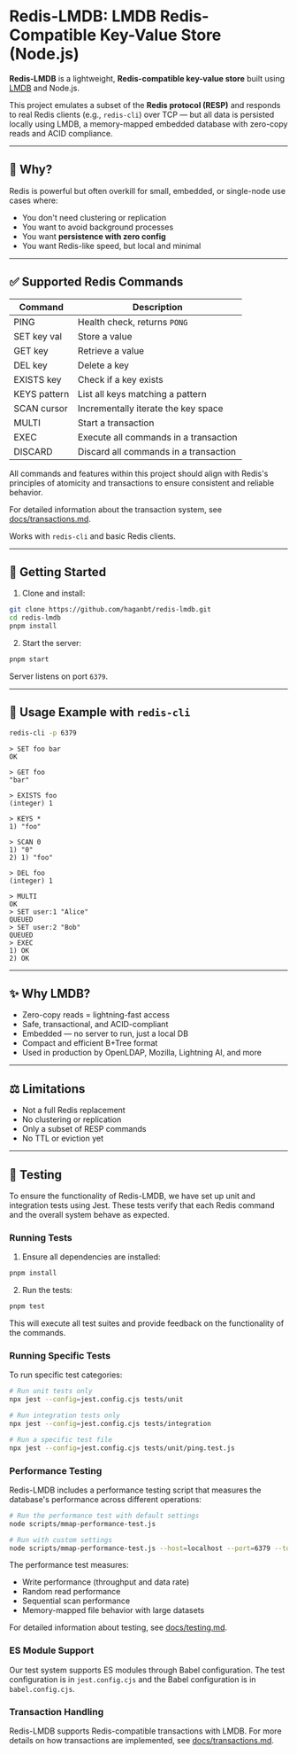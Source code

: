 # Redis-LMDB: LMDB Redis-Compatible Key-Value Store (Node.js)

**Redis-LMDB** is a lightweight, **Redis-compatible key-value store** built using [LMDB](http://www.lmdb.tech/doc/) and Node.js.

This project emulates a subset of the **Redis protocol (RESP)** and responds to real Redis clients (e.g., `redis-cli`) over TCP — but all data is persisted locally using LMDB, a memory-mapped embedded database with zero-copy reads and ACID compliance.

---

## 🚀 Why?

Redis is powerful but often overkill for small, embedded, or single-node use cases where:

- You don't need clustering or replication
- You want to avoid background processes
- You want **persistence with zero config**
- You want Redis-like speed, but local and minimal

---

## ✅ Supported Redis Commands

| Command      | Description                           |
| ------------ | ------------------------------------- |
| PING         | Health check, returns `PONG`          |
| SET key val  | Store a value                         |
| GET key      | Retrieve a value                      |
| DEL key      | Delete a key                          |
| EXISTS key   | Check if a key exists                 |
| KEYS pattern | List all keys matching a pattern      |
| SCAN cursor  | Incrementally iterate the key space   |
| MULTI        | Start a transaction                   |
| EXEC         | Execute all commands in a transaction |
| DISCARD      | Discard all commands in a transaction |

All commands and features within this project should align with Redis's principles of atomicity and transactions to ensure consistent and reliable behavior.

For detailed information about the transaction system, see [docs/transactions.md](docs/transactions.md).

Works with `redis-cli` and basic Redis clients.

---

## 🧪 Getting Started

1. Clone and install:

```bash
git clone https://github.com/haganbt/redis-lmdb.git
cd redis-lmdb
pnpm install
```

2. Start the server:

```bash
pnpm start
```

Server listens on port `6379`.

---

## 🧰 Usage Example with `redis-cli`

```bash
redis-cli -p 6379
```

```redis
> SET foo bar
OK

> GET foo
"bar"

> EXISTS foo
(integer) 1

> KEYS *
1) "foo"

> SCAN 0
1) "0"
2) 1) "foo"

> DEL foo
(integer) 1

> MULTI
OK
> SET user:1 "Alice"
QUEUED
> SET user:2 "Bob"
QUEUED
> EXEC
1) OK
2) OK
```

---

## ✨ Why LMDB?

- Zero-copy reads = lightning-fast access
- Safe, transactional, and ACID-compliant
- Embedded — no server to run, just a local DB
- Compact and efficient B+Tree format
- Used in production by OpenLDAP, Mozilla, Lightning AI, and more

---

## ⚖️ Limitations

- Not a full Redis replacement
- No clustering or replication
- Only a subset of RESP commands
- No TTL or eviction yet

---

## 🧪 Testing

To ensure the functionality of Redis-LMDB, we have set up unit and integration tests using Jest. These tests verify that each Redis command and the overall system behave as expected.

### Running Tests

1. Ensure all dependencies are installed:

```bash
pnpm install
```

2. Run the tests:

```bash
pnpm test
```

This will execute all test suites and provide feedback on the functionality of the commands.

### Running Specific Tests

To run specific test categories:

```bash
# Run unit tests only
npx jest --config=jest.config.cjs tests/unit

# Run integration tests only
npx jest --config=jest.config.cjs tests/integration

# Run a specific test file
npx jest --config=jest.config.cjs tests/unit/ping.test.js
```

### Performance Testing

Redis-LMDB includes a performance testing script that measures the database's performance across different operations:

```bash
# Run the performance test with default settings
node scripts/mmap-performance-test.js

# Run with custom settings
node scripts/mmap-performance-test.js --host=localhost --port=6379 --total-size=1000 --value-size=50
```

The performance test measures:

- Write performance (throughput and data rate)
- Random read performance
- Sequential scan performance
- Memory-mapped file behavior with large datasets

For detailed information about testing, see [docs/testing.md](docs/testing.md).

### ES Module Support

Our test system supports ES modules through Babel configuration. The test configuration is in `jest.config.cjs` and the Babel configuration is in `babel.config.cjs`.

### Transaction Handling

Redis-LMDB supports Redis-compatible transactions with LMDB. For more details on how transactions are implemented, see [docs/transactions.md](docs/transactions.md).
